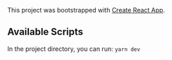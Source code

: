 This project was bootstrapped with [Create React App](https://github.com/facebook/create-react-app).

## Available Scripts

In the project directory, you can run: `yarn dev`
